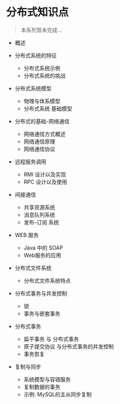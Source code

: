 # 分布式知识点

> 本系列暂未完成...

+ 概述
+ 分布式系统的特征
    + 分布式系统示例
    + 分布式系统的挑战

+ 分布式系统模型
    + 物理与体系模型
    + 分布式系统 基础模型

+ 分布式的基础-网络通信
    + 网络通信方式概述
    + 网络通信原理
    + 网络通信协议

+ 远程服务调用
    + RMI 设计以及实现
    + RPC 设计以及使用

+ 间接通信
    + 共享资源系统
    + 消息队列系统
    + 发布-订阅 系统

+ WEB 服务
    + Java 中的 SOAP
    + Web服务的应用

+ 分布式文件系统
    + 分布式文件系统特点

+ 分布式事务与并发控制
    + 锁
    + 事务与嵌套事务

+ 分布式事务
    + 扁平事务 与 分布式事务
    + 原子提交协议 与分布式事务的并发控制
    + 事务恢复

+ 复制与同步
    + 系统模型与容错服务
    + 复制数据的事务
    + 示例: MySQL的主从同步复制 
